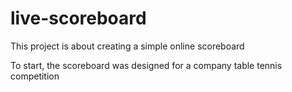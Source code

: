 # live-scoreboard
This project is about creating a simple online scoreboard

To start, the scoreboard was designed for a company table tennis competition
